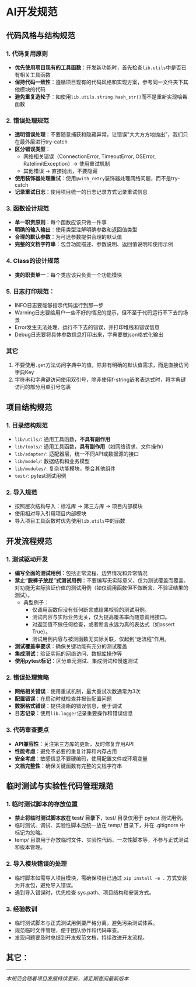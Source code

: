 # AI开发规范

## 代码风格与结构规范

### 1. 代码复用原则
- **优先使用项目现有的工具函数**：开发新功能时，首先检查`lib.utils`中是否已有相关工具函数
- **保持代码一致性**：遵循项目现有的代码风格和实现方案，参考同一文件夹下其他模块的代码
- **避免重复造轮子**：如使用`lib.utils.string.hash_str()`而不是重新实现哈希函数

### 2. 错误处理规范
- **透明错误处理**：不要随意捕获和隐藏异常，让错误"大大方方地抛出"，我们只在最外层进行try-catch
- **区分错误类型**：
  - 网络相关错误（ConnectionError, TimeoutError, OSError, RatelimitException）→ 使用重试机制
  - 其他错误 → 直接抛出，不要隐藏
- **使用装饰器处理重试**：使用`@with_retry`装饰器处理网络问题，而不是try-catch
- **记录重试日志**：使用项目统一的日志记录方式记录重试信息

### 3. 函数设计规范
- **单一职责原则**：每个函数应该只做一件事
- **明确的输入输出**：使用类型注解明确参数和返回值类型
- **合理的默认参数**：为可选参数提供合理的默认值
- **完整的文档字符串**：包含功能描述、参数说明、返回值说明和使用示例

### 4. Class的设计规范
- **类的职责单一**：每个类应该只负责一个功能模块

### 5. 日志打印规范：
- INFO日志要能够指示代码运行到那一步
- Warning日志要给用户一些不好的情况的提示，但不至于代码运行不下去的场景
- Error发生无法处理、运行不下去的错误，并打印堆栈和错误信息
- Debug日志要将具体参数信息打印出来，字典要做json格式化输出

### 其它
1. 不要使用`.get`方法访问字典中的值，除非有明确的默认值需求，而是直接访问字典Key
2. 字符串和字典键访问使用双引号，除非使用f-string嵌套表达式时，将字典键访问的部分用单引号包裹

## 项目结构规范

### 1. 目录结构规范
- `lib/utils/`: 通用工具函数，**不具有副作用**
- `lib/tools/`: 通用工具函数，**具有副作用**（如网络请求、文件操作）
- `lib/adapter/`: 适配器层，统一不同API或数据源的接口
- `lib/model/`: 数据结构和业务模型
- `lib/modules/`: 复杂功能模块，整合其他组件
- `test/`: pytest测试用例

### 2. 导入规范
- 按照层次结构导入：标准库 → 第三方库 → 项目内部模块
- 使用相对导入引用项目内部模块
- 导入项目工具函数时优先使用`lib.utils`中的函数

## 开发流程规范

### 1. 测试驱动开发
- **编写全面的测试用例**：包括正常流程、边界情况和异常情况
- **禁止“脱裤子放屁”式测试用例**：不要编写无实际意义、仅为测试覆盖而覆盖、对功能无实际验证价值的测试用例（如仅调用函数但不做断言、不验证结果的测试）。
    - 典型例子：
        - 仅调用函数但没有任何断言或结果校验的测试用例。
        - 测试内容与实际业务无关，仅为提高覆盖率而随意调用接口。
        - 对返回值不做任何检查，或者断言永远为真的表达式（如assert True）。
        - 测试用例内容与被测函数无实际关联，仅起到“走流程”作用。
- **测试覆盖率要求**：确保关键功能有充分的测试覆盖
- **集成测试**：验证实际的网络访问、数据库操作等
- **使用pytest标记**：区分单元测试、集成测试和慢速测试

### 2. 错误处理策略
- **网络相关错误**：使用重试机制，最大重试次数通常为3次
- **配置错误**：在启动时就检查并报告配置问题
- **数据格式错误**：提供清晰的错误信息，便于调试
- **日志记录**：使用`lib.logger`记录重要操作和错误信息

### 3. 代码审查要点
- **API兼容性**：关注第三方库的更新，及时修复弃用API
- **性能考虑**：避免不必要的重复计算和内存占用
- **安全考虑**：敏感信息不要硬编码，使用配置文件或环境变量
- **文档完整性**：确保关键函数有完整的文档字符串

## 临时测试与实验性代码管理规范

### 1. 临时测试脚本的存放位置
- **禁止将临时测试脚本放在 test/ 目录下**，test/ 目录仅用于 pytest 测试用例。
- 临时测试、调试、实验性脚本应统一放在 temp/ 目录下，并在 .gitignore 中标记为忽略。
- temp/ 目录用于存放临时文件、实验性代码、一次性脚本等，不参与正式测试和版本管理。

### 2. 导入模块错误的处理
- 临时脚本如需导入项目模块，需确保项目已通过 `pip install -e .` 方式安装为开发包，避免导入错误。
- 遇到导入错误时，优先检查 sys.path、项目结构和安装方式。

### 3. 经验教训
- 临时测试脚本与正式测试用例要严格分离，避免污染测试体系。
- 规范临时文件管理，便于团队协作和代码审查。
- 发现问题要及时总结到开发规范文档，持续改进开发流程。


## 其它：


---

*本规范会随着项目发展持续更新，请定期查阅最新版本*